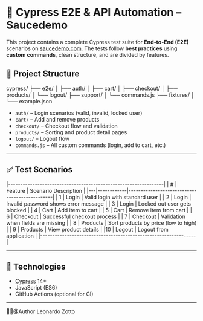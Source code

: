 # 🧪 Cypress E2E & API Automation – Saucedemo

This project contains a complete Cypress test suite for **End-to-End (E2E)** scenarios on [saucedemo.com](https://www.saucedemo.com). The tests follow **best practices** using **custom commands**, clean structure, and are divided by features.

## 📁 Project Structure

cypress/
├── e2e/
│ ├── auth/
│ ├── cart/
│ ├── checkout/
│ ├── products/
│ └── logout/
├── support/
│ └── commands.js
├── fixtures/
│ └── example.json

- `auth/` – Login scenarios (valid, invalid, locked user)
- `cart/` – Add and remove products
- `checkout/` – Checkout flow and validation
- `products/` – Sorting and product detail pages
- `logout/` – Logout flow
- `commands.js` – All custom commands (login, add to cart, etc.)

---

## ✅ Test Scenarios
|----------------------------------------------------------------|
| # | Feature    | Scenario Description                          |
|---|------------|-----------------------------------------------|
| 1 | Login      | Valid login with standard user                |
| 2 | Login      | Invalid password shows error message          |
| 3 | Login      | Locked out user gets blocked                  |
| 4 | Cart       | Add item to cart                              |
| 5 | Cart       | Remove item from cart                         |
| 6 | Checkout   | Successful checkout process                   |
| 7 | Checkout   | Validation when fields are missing            |
| 8 | Products   | Sort products by price (low to high)          |
| 9 | Products   | View product details                          |
|10 | Logout     | Logout from application                       |
|----------------------------------------------------------------|

---

## 🧰 Technologies

- [Cypress](https://www.cypress.io/) 14+
- JavaScript (ES6)
- GitHub Actions (optional for CI)

---
👨‍💻@Author
Leonardo Zotto
